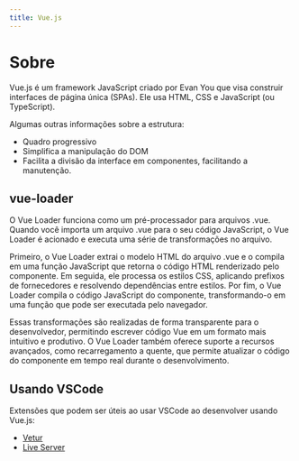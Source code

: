 ```yaml
---
title: Vue.js
---
```


# Sobre

Vue.js é um framework JavaScript criado por Evan You que visa construir interfaces de página única (SPAs). Ele usa HTML, CSS e JavaScript (ou TypeScript).

Algumas outras informações sobre a estrutura:

- Quadro progressivo
- Simplifica a manipulação do DOM
- Facilita a divisão da interface em componentes, facilitando a manutenção.

## vue-loader

O Vue Loader funciona como um pré-processador para arquivos .vue. Quando você importa um arquivo .vue para o seu código JavaScript, o Vue Loader é acionado e executa uma série de transformações no arquivo.

Primeiro, o Vue Loader extrai o modelo HTML do arquivo .vue e o compila em uma função JavaScript que retorna o código HTML renderizado pelo componente. Em seguida, ele processa os estilos CSS, aplicando prefixos de fornecedores e resolvendo dependências entre estilos. Por fim, o Vue Loader compila o código JavaScript do componente, transformando-o em uma função que pode ser executada pelo navegador.

Essas transformações são realizadas de forma transparente para o desenvolvedor, permitindo escrever código Vue em um formato mais intuitivo e produtivo. O Vue Loader também oferece suporte a recursos avançados, como recarregamento a quente, que permite atualizar o código do componente em tempo real durante o desenvolvimento.

## Usando VSCode

Extensões que podem ser úteis ao usar VSCode ao desenvolver usando Vue.js:

- [Vetur](https://marketplace.visualstudio.com/items?itemName=octref.vetur)
- [Live Server](https://marketplace.visualstudio.com/items?itemName=ritwickdey.LiveServer)


